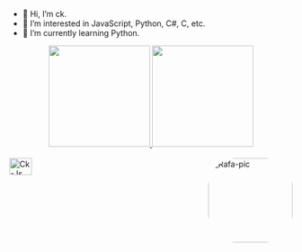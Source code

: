 - 👋 Hi, I’m ck.
- 👀 I’m interested in JavaScript, Python, C#, C, etc.
- 🌱 I’m currently learning Python.

<div align="center">
  <a href="https://github.com/ckzxss">
  <img height="180em" src="https://github-readme-stats.vercel.app/api?username=ckzxss&show_icons=true&theme=dark&include_all_commits=true&count_private=true"/>
  <img height="180em" src="https://github-readme-stats.vercel.app/api/top-langs/?username=ckzxss&layout=compact&langs_count=7&theme=dark"/>
</div>

  <div style="display: inline_block"><br>
  <img align="center" alt="Ck-Js" height="30" width="40" src="https://cdn.jsdelivr.net/gh/devicons/devicon/icons/javascript/javascript-original.svg">
  <img align="right" alt="Rafa-pic" height="150" style="border-radius:50px;" src="https://cdn.discordapp.com/attachments/892472798474289162/892946123566776370/aaq.gif">
</div>
  
  ##
